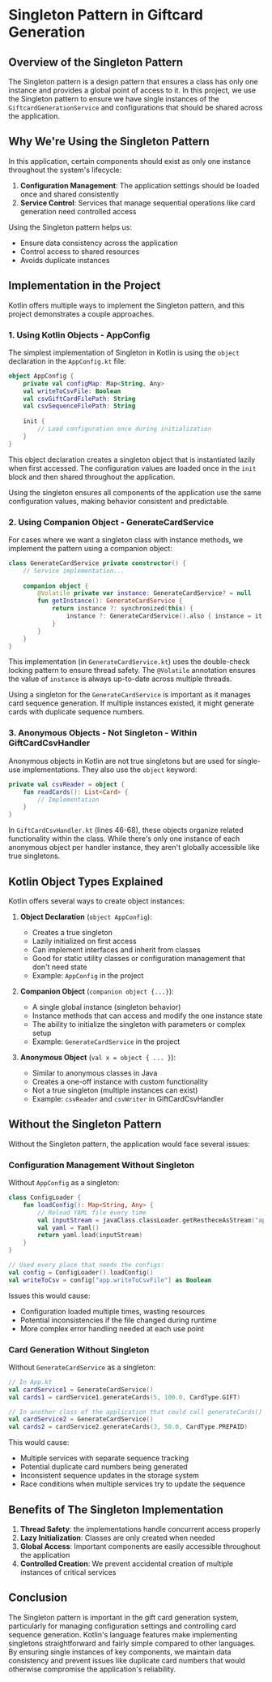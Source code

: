 # Singleton Pattern in Giftcard Generation

## Overview of the Singleton Pattern

The Singleton pattern is a design pattern that ensures a class has only one instance and provides a global point of access to it. 
In this project, we use the Singleton pattern to ensure we have single instances of the `GiftcardGenerationService` and 
configurations that should be shared across the application.

## Why We're Using the Singleton Pattern

In this application, certain components should exist as only one instance throughout the system's lifecycle:

1. **Configuration Management**: The application settings should be loaded once and shared consistently
2. **Service Control**: Services that manage sequential operations like card generation need controlled access

Using the Singleton pattern helps us:
- Ensure data consistency across the application
- Control access to shared resources
- Avoids duplicate instances

## Implementation in the Project

Kotlin offers multiple ways to implement the Singleton pattern, and this project demonstrates a couple approaches.

### 1. Using Kotlin Objects - AppConfig

The simplest implementation of Singleton in Kotlin is using the `object` declaration in the `AppConfig.kt` file:

```kotlin
object AppConfig {
    private val configMap: Map<String, Any>
    val writeToCsvFile: Boolean
    val csvGiftCardFilePath: String
    val csvSequenceFilePath: String
    
    init {
        // Load configuration once during initialization
    }
}
```

This object declaration creates a singleton object that is instantiated lazily when first accessed. 
The configuration values are loaded once in the `init` block and then shared throughout the application.

Using the singleton ensures all components of the application use the same configuration values, making behavior consistent and predictable.

### 2. Using Companion Object - GenerateCardService

For cases where we want a singleton class with instance methods, we implement the pattern using a companion object:

```kotlin
class GenerateCardService private constructor() {
    // Service implementation...
    
    companion object {
        @Volatile private var instance: GenerateCardService? = null
        fun getInstance(): GenerateCardService {
            return instance ?: synchronized(this) {
                instance ?: GenerateCardService().also { instance = it }
            }
        }
    }
}
```

This implementation (in `GenerateCardService.kt`) uses the double-check locking pattern to ensure thread safety. 
The `@Volatile` annotation ensures the value of `instance` is always up-to-date across multiple threads.

Using a singleton for the `GenerateCardService` is important as it manages card sequence generation. 
If multiple instances existed, it might generate cards with duplicate sequence numbers.

### 3. Anonymous Objects - Not Singleton - Within GiftCardCsvHandler

Anonymous objects in Kotlin are not true singletons but are used for single-use implementations. They also use the `object`
keyword:

```kotlin
private val csvReader = object {
    fun readCards(): List<Card> {
        // Implementation
    }
}
```

In `GiftCardCsvHandler.kt` (lines 46-68), these objects organize related functionality within the class. 
While there's only one instance of each anonymous object per handler instance, they aren't globally accessible like true singletons.

## Kotlin Object Types Explained

Kotlin offers several ways to create object instances:

1. **Object Declaration** (`object AppConfig`):
    - Creates a true singleton
    - Lazily initialized on first access
    - Can implement interfaces and inherit from classes
    - Good for static utility classes or configuration management that don't need state
    - Example: `AppConfig` in the project

2. **Companion Object** (`companion object {...}`):
    - A single global instance (singleton behavior)
    - Instance methods that can access and modify the one instance state
    - The ability to initialize the singleton with parameters or complex setup
    - Example: `GenerateCardService` in the project

3. **Anonymous Object** (`val x = object { ... }`):
    - Similar to anonymous classes in Java
    - Creates a one-off instance with custom functionality
    - Not a true singleton (multiple instances can exist)
    - Example: `csvReader` and `csvWriter` in GiftCardCsvHandler

## Without the Singleton Pattern

Without the Singleton pattern, the application would face several issues:

### Configuration Management Without Singleton

Without `AppConfig` as a singleton:

```kotlin
class ConfigLoader {
    fun loadConfig(): Map<String, Any> {
        // Reload YAML file every time
        val inputStream = javaClass.classLoader.getRestheceAsStream("application.yml")
        val yaml = Yaml()
        return yaml.load(inputStream)
    }
}

// Used every place that needs the configs:
val config = ConfigLoader().loadConfig()
val writeToCsv = config["app.writeToCsvFile"] as Boolean
```

Issues this would cause:
- Configuration loaded multiple times, wasting resources
- Potential inconsistencies if the file changed during runtime
- More complex error handling needed at each use point

### Card Generation Without Singleton

Without `GenerateCardService` as a singleton:

```kotlin
// In App.kt
val cardService1 = GenerateCardService()
val cards1 = cardService1.generateCards(5, 100.0, CardType.GIFT)

// In another class of the application that could call generateCards()
val cardService2 = GenerateCardService()
val cards2 = cardService2.generateCards(3, 50.0, CardType.PREPAID)
```

This would cause:
- Multiple services with separate sequence tracking
- Potential duplicate card numbers being generated
- Inconsistent sequence updates in the storage system
- Race conditions when multiple services try to update the sequence

## Benefits of The Singleton Implementation

1. **Thread Safety**: the implementations handle concurrent access properly
2. **Lazy Initialization**: Classes are only created when needed
3. **Global Access**: Important components are easily accessible throughout the application
4. **Controlled Creation**: We prevent accidental creation of multiple instances of critical services

## Conclusion

The Singleton pattern is important in the gift card generation system, particularly for managing configuration settings and controlling card sequence generation. 
Kotlin's language features make implementing singletons straightforward and fairly simple compared to other languages. 
By ensuring single instances of key components, we maintain data consistency and prevent issues like duplicate card numbers that would otherwise compromise the application's reliability.
